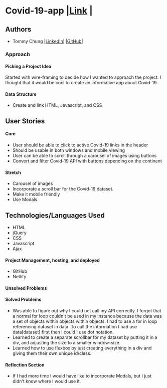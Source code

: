 # Covid-19-app  |[Link](https://musing-hoover-063808.netlify.app) |

## Authors
- Tommy Chung |[LinkedIn](https://www.linkedin.com/in/tommy-chung93)|  |[GitHub](https://github.com/tommyc93)|

### Approach
#### Picking a Project Idea
Started with wire-framing to decide how I wanted to approach the project.  I thought that it would be cool to create an informative app about Covid-19.

#### Data Structure
- Create and link HTML, Javascript, and CSS

## User Stories
#### Core
- User should be able to click to active Covid-19 links in the header
- Should be usable in both windows and mobile viewing
- User can be able to scroll through a carousel of images using buttons
- Convert and filter Covid-19 API with buttons depending on the continent

#### Stretch
- Carousel of images
- Incorporate a scroll bar for the Covid-19 dataset.
- Make it mobile friendly
- Use Modals
## Technologies/Languages Used
- HTML
- jQuery
- CSS
- Javascript
- Ajax

#### Project Management, hosting, and deployed
- GitHub
- Netlify

#### Unsolved Problems

#### Solved Problems
- Was able to figure out why I could not call my API correctly.  I forgot that a normal for loop couldn't be used in my instance because the data was a set of objects within objects within objects.  I had to use a for in loop referencing dataset in data.  To call the information I had use data[dataset] first then I could I use dot notation.
- Learned to create a separate scrollbar for my dataset by putting it in a div, and adjusting the size to a smaller window-size.
- Learned how to use flexbox by just creating everything in a div and giving them their own unique id/class.

#### Reflection Section
- If I had more time I would have like to incorporate Modals, but I just didn't know where I would use it.

